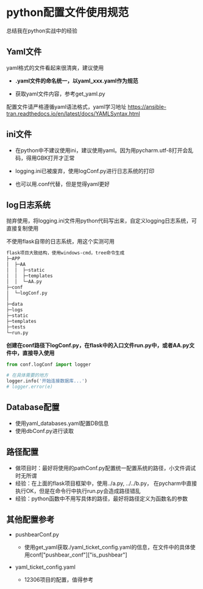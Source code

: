 # python配置文件使用规范

总结我在python实战中的经验

## Yaml文件

yaml格式的文件看起来很清爽，建议使用

- **.yaml文件的命名统一，以yaml_xxx.yaml作为规范**

- 获取yaml文件内容，参考get_yaml.py



配置文件请严格遵循yaml语法格式，yaml学习地址 https://ansible-tran.readthedocs.io/en/latest/docs/YAMLSyntax.html


## ini文件

- 在python中不建议使用ini，建议使用yaml。因为用pycharm.utf-8打开会乱码，得用GBK打开才正常

- logging.ini已被废弃，使用logConf.py进行日志系统的打印

- 也可以用.conf代替，但是觉得yaml更好


## log日志系统

抛弃使用，将logging.ini文件用python代码写出来，自定义logging日志系统，可直接复制使用

不使用flask自带的日志系统，用这个实测可用

```md
flask项目大致结构，使用windows-cmd，tree命令生成
├─APP
│  ├─AA
│  │  ├─static
│  │  ├─templates
│  │  └─AA.py
├─conf
│  └─logConf.py
│  
├─data
├─logs
├─static
├─templates
├─tests
└─run.py
```

**创建在conf路径下logConf.py，在flask中的入口文件run.py中，或者AA.py文件中，直接导入使用**
```python
from conf.logConf import logger

# 在具体需要的地方
logger.info('开始连接数据库...')
# logger.error(e)
```

## Database配置

- 使用yaml_databases.yaml配置DB信息
- 使用dbConf.py进行读取


## 路径配置

- 做项目时：最好将使用的pathConf.py配置统一配置系统的路径，小文件调试时无所谓
- 经验：在上面的flask项目框架中，使用../a.py, ../../b.py， 在pycharm中直接执行OK，但是在命令行中执行run.py会造成路径错乱
- 经验：python函数中不用写具体的路径，最好将路径定义为函数名的参数



## 其他配置参考

- pushbearConf.py 
  - 使用get_yaml获取./yaml_ticket_config.yaml的信息，在文件中的具体使用conf["pushbear_conf"]["is_pushbear"]

- yaml_ticket_config.yaml
  - 12306项目的配置，值得参考